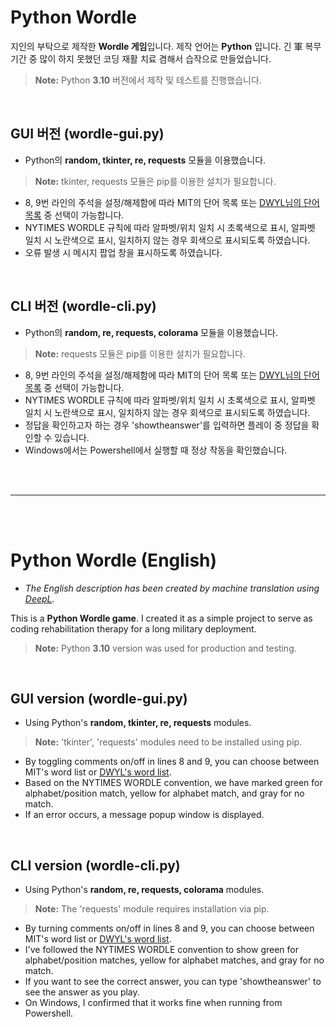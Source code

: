 # Python Wordle

지인의 부탁으로 제작한 **Wordle 게임**입니다. 제작 언어는 **Python** 입니다.
긴 軍 복무 기간 중 많이 하지 못했던 코딩 재활 치료 겸해서 습작으로 만들었습니다.
> **Note:** Python **3.10** 버전에서 제작 및 테스트를 진행했습니다.

<br>

## GUI 버전 (wordle-gui.py)
- Python의 **random, tkinter, re, requests** 모듈을 이용했습니다.
> **Note:** tkinter, requests 모듈은 pip를 이용한 설치가 필요합니다.

- 8, 9번 라인의 주석을 설정/해제함에 따라 MIT의 단어 목록 또는 [DWYL님의 단어 목록](https://github.com/dwyl/english-words) 중 선택이 가능합니다.
- NYTIMES WORDLE 규칙에 따라 알파벳/위치 일치 시 초록색으로 표시, 알파벳 일치 시 노란색으로 표시, 일치하지 않는 경우 회색으로 표시되도록 하였습니다.
- 오류 발생 시 메시지 팝업 창을 표시하도록 하였습니다.

<br>

## CLI 버전 (wordle-cli.py)

- Python의 **random, re, requests, colorama** 모듈을 이용했습니다.
> **Note:** requests 모듈은 pip를 이용한 설치가 필요합니다.

- 8, 9번 라인의 주석을 설정/해제함에 따라 MIT의 단어 목록 또는 [DWYL님의 단어 목록](https://github.com/dwyl/english-words) 중 선택이 가능합니다.
- NYTIMES WORDLE 규칙에 따라 알파벳/위치 일치 시 초록색으로 표시, 알파벳 일치 시 노란색으로 표시, 일치하지 않는 경우 회색으로 표시되도록 하였습니다.
- 정답을 확인하고자 하는 경우 'showtheanswer'를 입력하면 플레이 중 정답을 확인할 수 있습니다.
- Windows에서는 Powershell에서 실행할 때 정상 작동을 확인했습니다.
  
<br>
<br>

---

<br>
<br>

# Python Wordle (English)
* *The English description has been created by machine translation using [DeepL](https://www.DeepL.com/Translator).*

This is a **Python Wordle game**.
I created it as a simple project to serve as coding rehabilitation therapy for a long military deployment.
> **Note:** Python **3.10** version was used for production and testing.

<br>

## GUI version (wordle-gui.py)
- Using Python's **random, tkinter, re, requests** modules.
> **Note:** 'tkinter', 'requests' modules need to be installed using pip.

- By toggling comments on/off in lines 8 and 9, you can choose between MIT's word list or [DWYL's word list](https://github.com/dwyl/english-words).
- Based on the NYTIMES WORDLE convention, we have marked green for alphabet/position match, yellow for alphabet match, and gray for no match.
- If an error occurs, a message popup window is displayed.

<br>

## CLI version (wordle-cli.py)

- Using Python's **random, re, requests, colorama** modules.
> **Note:** The 'requests' module requires installation via pip.

- By turning comments on/off in lines 8 and 9, you can choose between MIT's word list or [DWYL's word list](https://github.com/dwyl/english-words).
- I've followed the NYTIMES WORDLE convention to show green for alphabet/position matches, yellow for alphabet matches, and gray for no match.
- If you want to see the correct answer, you can type 'showtheanswer' to see the answer as you play.
- On Windows, I confirmed that it works fine when running from Powershell.
